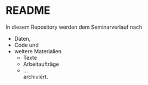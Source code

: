 # README
In diesem Repository werden dem Seminarverlauf nach 
* Daten,
* Code und
* weitere Materialien
     * Texte
     * Arbeitaufträge
     * ...  
archiviert.
